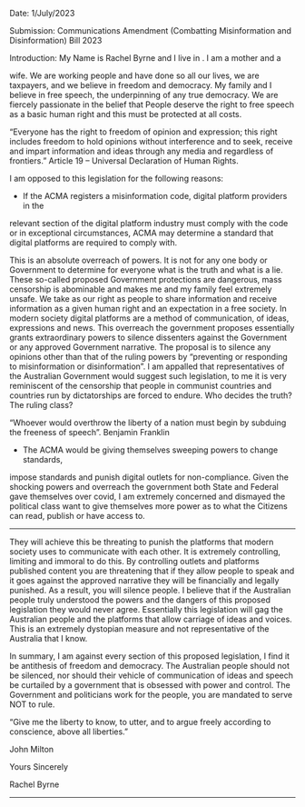 Date: 1/July/2023

Submission: Communications Amendment (Combatting Misinformation and Disinformation)
Bill 2023

Introduction: My Name is Rachel Byrne and I live in . I am a mother and a

wife. We are working people and have done so all our lives, we are taxpayers, and we
believe in freedom and democracy. My family and I believe in free speech, the underpinning
of any true democracy. We are fiercely passionate in the belief that People deserve the right
to free speech as a basic human right and this must be protected at all costs.

“Everyone has the right to freedom of opinion and expression; this right includes freedom to
hold opinions without interference and to seek, receive and impart information and ideas
through any media and regardless of frontiers.” Article 19 – Universal Declaration of Human
Rights.

I am opposed to this legislation for the following reasons:

  - If the ACMA registers a misinformation code, digital platform providers in the

relevant section of the digital platform industry must comply with the code or in
exceptional circumstances, ACMA may determine a standard that digital platforms
are required to comply with.

This is an absolute overreach of powers. It is not for any one body or Government to
determine for everyone what is the truth and what is a lie. These so-called proposed
Government protections are dangerous, mass censorship is abominable and makes
me and my family feel extremely unsafe. We take as our right as people to share
information and receive information as a given human right and an expectation in a
free society. In modern society digital platforms are a method of communication, of
ideas, expressions and news. This overreach the government proposes essentially
grants extraordinary powers to silence dissenters against the Government or any
approved Government narrative. The proposal is to silence any opinions other than
that of the ruling powers by “preventing or responding to misinformation or
disinformation”. I am appalled that representatives of the Australian Government
would suggest such legislation, to me it is very reminiscent of the censorship that
people in communist countries and countries run by dictatorships are forced to
endure. Who decides the truth? The ruling class?

“Whoever would overthrow the liberty of a nation must begin by subduing the
freeness of speech”. Benjamin Franklin

  - The ACMA would be giving themselves sweeping powers to change standards,

impose standards and punish digital outlets for non-compliance. Given the shocking
powers and overreach the government both State and Federal gave themselves over
covid, I am extremely concerned and dismayed the political class want to give
themselves more power as to what the Citizens can read, publish or have access to.


-----

They will achieve this be threating to punish the platforms that modern society uses
to communicate with each other. It is extremely controlling, limiting and immoral to
do this. By controlling outlets and platforms published content you are threatening
that if they allow people to speak and it goes against the approved narrative they
will be financially and legally punished. As a result, you will silence people. I believe
that if the Australian people truly understood the powers and the dangers of this
proposed legislation they would never agree. Essentially this legislation will gag the
Australian people and the platforms that allow carriage of ideas and voices. This is an
extremely dystopian measure and not representative of the Australia that I know.

In summary, I am against every section of this proposed legislation, I find it be antithesis of
freedom and democracy. The Australian people should not be silenced, nor should their
vehicle of communication of ideas and speech be curtailed by a government that is
obsessed with power and control. The Government and politicians work for the people, you
are mandated to serve NOT to rule.

“Give me the liberty to know, to utter, and to argue freely according to conscience, above all
liberties.”

John Milton

Yours Sincerely

Rachel Byrne


-----

